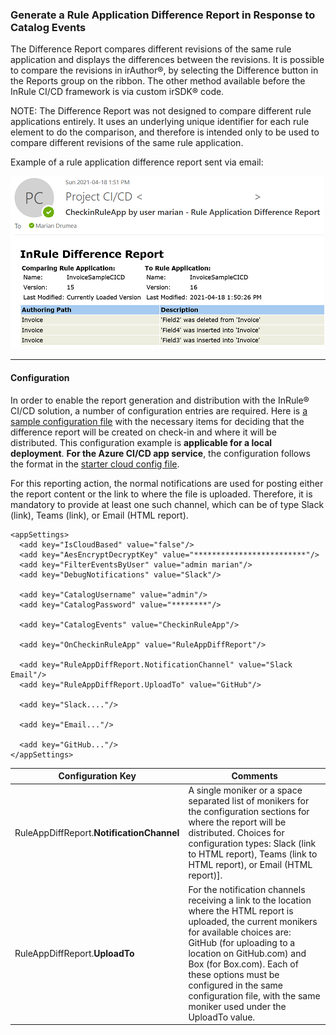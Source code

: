 ### Generate a Rule Application Difference Report in Response to Catalog Events

The Difference Report compares different revisions of the same rule application and displays the differences between the revisions. It is possible to compare the revisions in irAuthor®, by selecting the Difference button in the Reports group on the ribbon.  The other method available before the InRule CI/CD framework is via custom irSDK® code.

NOTE: The Difference Report was not designed to compare different rule applications entirely. It uses an underlying unique identifier for each rule element to do the comparison, and therefore is intended only to be used to compare different revisions of the same rule application.

Example of a rule application difference report sent via email:

![Example of rule application difference report sent via email](../images/Sample2-RuleAppDiffReportEmail.PNG)

---
#### Configuration

In order to enable the report generation and distribution with the InRule® CI/CD solution, a number of configuration entries are required.  Here is [a sample configuration file](../config/InRuleCICD_RuleAppDiffReport.config) with the necessary items for deciding that the difference report will be created on check-in and where it will be distributed.  This configuration example is **applicable for a local deployment**.  **For the Azure CI/CD app service**, the configuration follows the format in the [starter cloud config file](../config/InRule.CICD.Runtime.Service.config.json).

For this reporting action, the normal notifications are used for posting either the report content or the link to where the file is uploaded.  Therefore, it is mandatory to provide at least one such channel, which can be of type Slack (link), Teams (link), or Email (HTML report). 


```
<appSettings>
  <add key="IsCloudBased" value="false"/>
  <add key="AesEncryptDecryptKey" value="*************************"/>
  <add key="FilterEventsByUser" value="admin marian"/>
  <add key="DebugNotifications" value="Slack"/>
  
  <add key="CatalogUsername" value="admin"/>
  <add key="CatalogPassword" value="********"/>
  
  <add key="CatalogEvents" value="CheckinRuleApp"/>

  <add key="OnCheckinRuleApp" value="RuleAppDiffReport"/>
  
  <add key="RuleAppDiffReport.NotificationChannel" value="Slack Email"/>
  <add key="RuleAppDiffReport.UploadTo" value="GitHub"/>
  
  <add key="Slack...."/>
  
  <add key="Email..."/>
  
  <add key="GitHub..."/>
</appSettings>
```

|Configuration Key | Comments
--- | ---
|RuleAppDiffReport.**NotificationChannel**| A single moniker or a space separated list of monikers for the configuration sections for where the report will be distributed.  Choices for configuration types: Slack (link to HTML report), Teams (link to HTML report), or Email (HTML report)].
|RuleAppDiffReport.**UploadTo**| For the notification channels receiving a link to the location where the HTML report is uploaded, the current monikers for available choices are: GitHub (for uploading to a location on GitHub.com) and Box (for Box.com).  Each of these options must be configured in the same configuration file, with the same moniker used under the UploadTo value.
